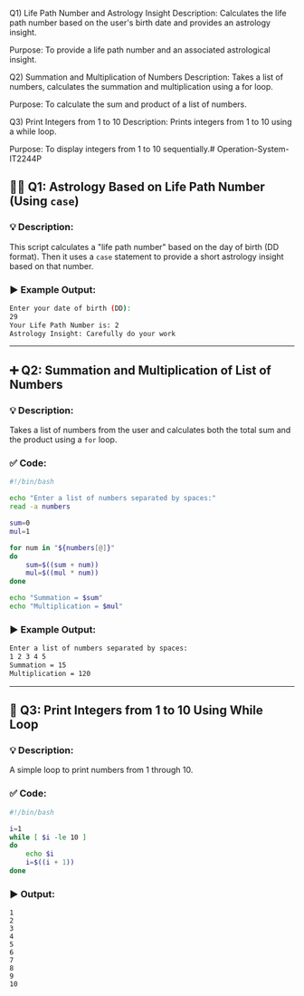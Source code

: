 Q1) Life Path Number and Astrology Insight
Description: Calculates the life path number based on the user's birth date and provides an astrology insight.

Purpose: To provide a life path number and an associated astrological insight.

Q2) Summation and Multiplication of Numbers
Description: Takes a list of numbers, calculates the summation and multiplication using a for loop.

Purpose: To calculate the sum and product of a list of numbers.

Q3) Print Integers from 1 to 10
Description: Prints integers from 1 to 10 using a while loop.

Purpose: To display integers from 1 to 10 sequentially.# Operation-System-IT2244P


## 🧙‍♂️ **Q1: Astrology Based on Life Path Number (Using `case`)**

### 💡 Description:

This script calculates a "life path number" based on the day of birth (DD format). Then it uses a `case` statement to provide a short astrology insight based on that number.

### ▶️ Example Output:

```bash
Enter your date of birth (DD):
29
Your Life Path Number is: 2
Astrology Insight: Carefully do your work
```

---

## ➕ **Q2: Summation and Multiplication of List of Numbers**

### 💡 Description:

Takes a list of numbers from the user and calculates both the total sum and the product using a `for` loop.

### ✅ **Code:**

```bash
#!/bin/bash

echo "Enter a list of numbers separated by spaces:"
read -a numbers

sum=0
mul=1

for num in "${numbers[@]}"
do
    sum=$((sum + num))
    mul=$((mul * num))
done

echo "Summation = $sum"
echo "Multiplication = $mul"
```

### ▶️ Example Output:

```bash
Enter a list of numbers separated by spaces:
1 2 3 4 5
Summation = 15
Multiplication = 120
```

---

## 🔁 **Q3: Print Integers from 1 to 10 Using While Loop**

### 💡 Description:

A simple loop to print numbers from 1 through 10.

### ✅ **Code:**

```bash
#!/bin/bash

i=1
while [ $i -le 10 ]
do
    echo $i
    i=$((i + 1))
done
```

### ▶️ Output:

```
1
2
3
4
5
6
7
8
9
10


